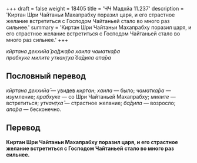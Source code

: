 +++
draft = false
weight = 18405
title = 'ЧЧ Мадхйа 11.237'
description = 'Киртан Шри Чайтаньи Махапрабху поразил царя, и его страстное желание встретиться с Господом Чайтаньей стало во много раз сильнее.'
summary = 'Киртан Шри Чайтаньи Махапрабху поразил царя, и его страстное желание встретиться с Господом Чайтаньей стало во много раз сильнее.'
+++

_кӣртана декхийа̄ ра̄джа̄ра хаила чаматка̄ра  
прабхуке милите уткан̣т̣ха̄ ба̄д̣ила апа̄ра_

## Пословный перевод

_кӣртана_ _декхийа̄_ — увидев _киртан_; _хаила_ — было; _чаматка̄ра_ — изумление; _прабхуке_ — со Шри Чайтаньей Махапрабху; _милите_ — встретиться; _уткан̣т̣ха̄_ — страстное желание; _ба̄д̣ила_ — возросло; _апа̄ра_ — бесконечно.

## Перевод

**Киртан Шри Чайтаньи Махапрабху поразил царя, и его страстное желание встретиться с Господом Чайтаньей стало во много раз сильнее.**
